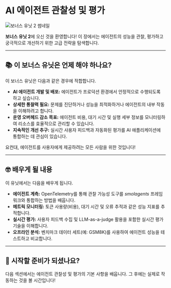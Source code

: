 # AI 에이전트 관찰성 및 평가

![보너스 유닛 2 썸네일](https://langfuse.com/images/cookbook/huggingface-agent-course/agent-observability-and-evaluation.png)

**보너스 유닛 2**에 오신 것을 환영합니다! 이 장에서는 에이전트의 성능을 관찰, 평가하고 궁극적으로 개선하기 위한 고급 전략을 탐색합니다.

---

## 📚 이 보너스 유닛은 언제 해야 하나요?

이 보너스 유닛은 다음과 같은 경우에 적합합니다.
- **AI 에이전트 개발 및 배포:** 에이전트가 프로덕션 환경에서 안정적으로 수행되도록 하고 싶습니다.
- **상세한 통찰력 필요:** 문제를 진단하거나 성능을 최적화하거나 에이전트의 내부 작동을 이해하려고 합니다.
- **운영 오버헤드 감소 목표:** 에이전트 비용, 대기 시간 및 실행 세부 정보를 모니터링하여 리소스를 효율적으로 관리할 수 있습니다.
- **지속적인 개선 추구:** 실시간 사용자 피드백과 자동화된 평가를 AI 애플리케이션에 통합하는 데 관심이 있습니다.

요컨대, 에이전트를 사용자에게 제공하려는 모든 사람을 위한 것입니다!

---

## 🤓 배우게 될 내용

이 유닛에서는 다음을 배우게 됩니다.
- **에이전트 계측:** OpenTelemetry를 통해 관찰 가능성 도구를 *smolagents* 프레임워크와 통합하는 방법을 배웁니다.
- **메트릭 모니터링:** 토큰 사용량(비용), 대기 시간 및 오류 추적과 같은 성능 지표를 추적합니다.
- **실시간 평가:** 사용자 피드백 수집 및 LLM-as-a-judge 활용을 포함한 실시간 평가 기술을 이해합니다.
- **오프라인 분석:** 벤치마크 데이터 세트(예: GSM8K)를 사용하여 에이전트 성능을 테스트하고 비교합니다.

---

## 🚀 시작할 준비가 되셨나요?

다음 섹션에서는 에이전트 관찰성 및 평가의 기본 사항을 배웁니다. 그 후에는 실제로 작동하는 것을 볼 시간입니다!